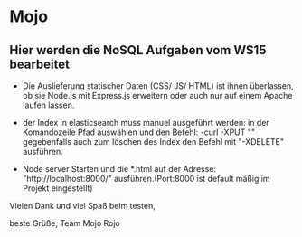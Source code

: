 # Mojo
## Hier werden die NoSQL Aufgaben vom WS15 bearbeitet

- Die Auslieferung statischer Daten (CSS/ JS/ HTML) ist ihnen überlassen,
  ob sie Node.js mit Express.js erweitern oder auch nur auf einem Apache
  laufen lassen.

- der Index in elasticsearch muss manuel ausgeführt werden:
  in der Komandozeile Pfad auswählen und den Befehl:
	-curl -XPUT ""
  gegebenfalls auch zum löschen des Index den Befehl mit "-XDELETE" ausführen.

- Node server Starten und die *.html auf der Adresse: "http://localhost:8000/"
  ausführen.(Port:8000 ist default mäßig im Projekt eingestellt)

Vielen Dank und viel Spaß beim testen,

beste Grüße, Team Mojo Rojo

